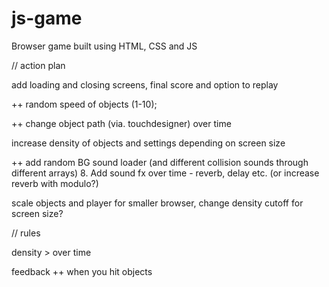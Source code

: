 # js-game

Browser game built using HTML, CSS and JS

// action plan

<!-- pre) change score styling -->

<!-- ) decide on main avatar -->

<!-- 1. Add 3 different objects -->

<!-- ++ function to generate random integer between 1-15 in order to select class -->

<!-- ++ create sound-loading function array -->

<!-- 2. Configure different sound for different objects -->

<!-- Configure mechanics so that collision increases feedback -->

<!-- ++) Add background soundscape(s) -->

add loading and closing screens, final score and option to replay

++ random speed of objects (1-10);

++ change object path (via. touchdesigner) over time

increase density of objects and settings depending on screen size

++ add random BG sound loader (and different collision sounds through different arrays)
8. Add sound fx over time - reverb, delay etc. (or increase reverb with modulo?)

scale objects and player for smaller browser, change density cutoff for screen size?

// rules

density > over time

feedback ++ when you hit objects
